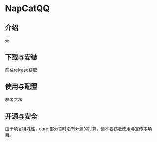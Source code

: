 # NapCatQQ

## 介绍
无

## 下载与安装
前往release获取

## 使用与配置
参考文档

## 开源与安全
由于项目特殊性，core 部分暂时没有开源的打算，请不要违法使用与宣传本项目。
